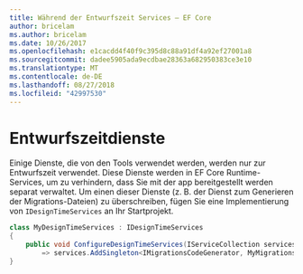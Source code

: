 ```yaml
---
title: Während der Entwurfszeit Services – EF Core
author: bricelam
ms.author: bricelam
ms.date: 10/26/2017
ms.openlocfilehash: e1cacdd4f40f9c395d8c88a91df4a92ef27001a8
ms.sourcegitcommit: dadee5905ada9ecdbae28363a682950383ce3e10
ms.translationtype: MT
ms.contentlocale: de-DE
ms.lasthandoff: 08/27/2018
ms.locfileid: "42997530"
---
```

<a name="design-time-services"></a>Entwurfszeitdienste
====================
Einige Dienste, die von den Tools verwendet werden, werden nur zur Entwurfszeit verwendet. Diese Dienste werden in EF Core Runtime-Services, um zu verhindern, dass Sie mit der app bereitgestellt werden separat verwaltet. Um einen dieser Dienste (z. B. der Dienst zum Generieren der Migrations-Dateien) zu überschreiben, fügen Sie eine Implementierung von `IDesignTimeServices` an Ihr Startprojekt.

``` csharp
class MyDesignTimeServices : IDesignTimeServices
{
    public void ConfigureDesignTimeServices(IServiceCollection services)
        => services.AddSingleton<IMigrationsCodeGenerator, MyMigrationsCodeGenerator>()
}
```
